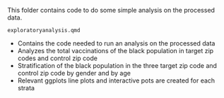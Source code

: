 This folder contains code to do some simple analysis on the processed data.

`exploratoryanalysis.qmd` 
- Contains the code needed to run an analysis on the processed data
- Analyzes the total vaccinations of the black population in target zip codes and control zip code
- Stratification of the black population in the three target zip code and control zip code by gender and by age 
- Relevant ggplots line plots and interactive pots are created for each strata
